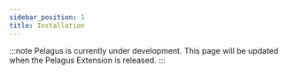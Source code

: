 ```yaml
---
sidebar_position: 1
title: Installation
---
```

:::note
Pelagus is currently under development. This page will be updated when the Pelagus Extension is released.
:::